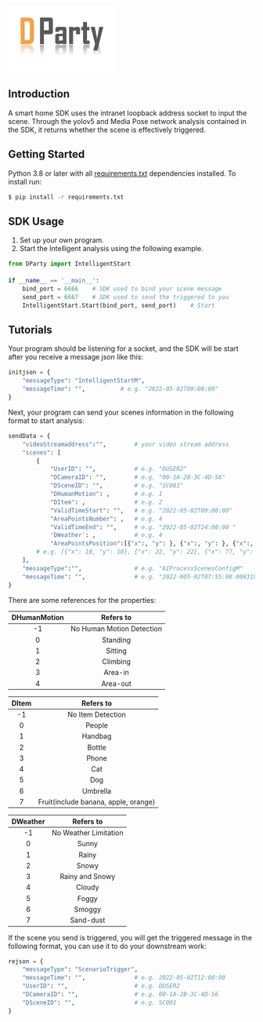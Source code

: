![image](https://github.com/lorisky1214/DParty/blob/main/source/logo.png)

## Introduction

A smart home SDK uses the intranet loopback address socket to input the scene. Through the yolov5 and Media Pose network analysis contained in the SDK, it returns whether the scene is effectively triggered.

## Getting Started

Python 3.8 or later with all [requirements.txt](https://github.com/lorisky1214/DParty/blob/main/requirements.txt) dependencies installed. To install run:

```bash
$ pip install -r requirements.txt
```

## SDK Usage

1. Set up your own program.
2. Start the Intelligent analysis using the following example.

```python
from DParty import IntelligentStart

if __name__ == '__main__':
    bind_port = 6666	# SDK used to bind your scene message
    send_port = 6667	# SDK used to send the triggered to you
    IntelligentStart.Start(bind_port, send_port)	# Start
```

## Tutorials

Your program should be listening for a socket, and the SDK will be start after you receive a message json like this:

```python
initjson = {
    "messageType": "IntelligentStartM",
    "messageTime": "", 			# e.g. "2022-05-02T09:00:00"
}
```

Next, your program can send your scenes information in the following format to start analysis:

```python
sendData = {
    "videoStreamaddress":"",		# your video stream address
    "scenes": [
        {
            "UserID": "", 			# e.g. "DUSER2"
            "DCameraID": "", 		# e.g. "00-1A-2B-3C-4D-56"
            "DSceneID": "", 		# e.g. "SC001"
            "DHumanMotion": ,		# e.g. 1
            "DItem": , 				# e.g. 2
            "ValidTimeStart": "",  	# e.g. "2022-05-02T09:00:00"
            "AreaPointsNumber": ,	# e.g. 4
            "ValidTimeEnd": "",		# e.g. "2022-05-02T24:00:00 "
            'DWeather': ,			# e.g. 4				    							
            "AreaPointsPosition":[{"x":, "y": }, {"x":, "y": }, {"x":, "y": },{"x":, "y":}]},
        # e.g. [{"x": 10, "y": 10}, {"x": 22, "y": 22}, {"x": 77, "y": 77}, {"x": 664, "y": 297}]}
    ],
    "messageType":"",				# e.g. "AIProcessScenesConfigM"
    "messageTime": "", 				# e.g. "2022-005-02T07:55:00.0083193+08:00"
}
```

There are some references for the properties:

| DHumanMotion |         Refers to         |
| :----------: | :-----------------------: |
|      -1      | No Human Motion Detection |
|      0       |         Standing          |
|      1       |          Sitting          |
|      2       |         Climbing          |
|      3       |          Area-in          |
|      4       |         Area-out          |

| DItem |              Refers to               |
| :---: | :----------------------------------: |
|  -1   |          No Item Detection           |
|   0   |                People                |
|   1   |               Handbag                |
|   2   |                Bottle                |
|   3   |                Phone                 |
|   4   |                 Cat                  |
|   5   |                 Dog                  |
|   6   |               Umbrella               |
|   7   | Fruit(include banana, apple, orange) |



| DWeather |       Refers to       |
| :------: | :-------------------: |
|    -1    | No Weather Limitation |
|    0     |         Sunny         |
|    1     |         Rainy         |
|    2     |         Snowy         |
|    3     |    Rainy and Snowy    |
|    4     |        Cloudy         |
|    5     |         Foggy         |
|    6     |        Smoggy         |
|    7     |       Sand-dust       |

If the scene you send is triggered, you will get the triggered message in the following format, you can use it to do your downstream work:

```python
rejson = {
    "messageType": "ScenarioTrigger",
    "messageTime": "",				# e.g. 2022-05-02T12:00:00
    "UserID": "",					# e.g. DUSER2
    "DCameraID": "",				# e.g. 00-1A-2B-3C-4D-56
    "DSceneID": "",					# e.g. SC001
}
```



